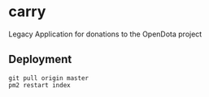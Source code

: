 # carry
Legacy Application for donations to the OpenDota project

## Deployment
````
git pull origin master
pm2 restart index
````
